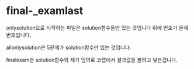 # final-_examlast

onlysolution으로 시작하는 파일은 solution함수들만 있는 것입니다 
뒤에 번호가 문제 번호입니다.



allonlysolution은 5문제가 
solution함수만 있는 것입니다.


finalexam은 solution함수와 제가 임의로 코랩에서 결과값을 볼려고 넣은겁니다.

